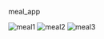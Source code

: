 meal_app

![meal1](https://user-images.githubusercontent.com/80862408/191035561-0bd276aa-c2d7-474c-962e-a9df24bed6bc.png)
![meal2](https://user-images.githubusercontent.com/80862408/191035615-3fdfb22b-28a7-4f9f-bbe7-1603fec0c111.png)
![meal3](https://user-images.githubusercontent.com/80862408/191035619-adea8e98-8cf3-4b99-945b-2a8975ce1e7a.png)
